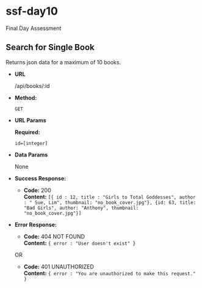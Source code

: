 # ssf-day10
Final Day Assessment

**Search for Single Book**
----
  Returns json data for a maximum of 10 books.

* **URL**

  /api/books/:id

* **Method:**

  `GET`
  
*  **URL Params**

   **Required:**
 
   `id=[integer]`

* **Data Params**

  None
  

* **Success Response:**

  * **Code:** 200 <br />
    **Content:** `[{ id : 12, title : "Girls to Total Goddesses", author : " Sue, Lim", thumbnail: "no_book_cover.jpg"}, {id: 63, title: "Bad Girls", author: "Anthony", thumbnail: "no_book_cover.jpg"}]`
 
* **Error Response:**

  * **Code:** 404 NOT FOUND <br />
    **Content:** `{ error : "User doesn't exist" }`

  OR

  * **Code:** 401 UNAUTHORIZED <br />
    **Content:** `{ error : "You are unauthorized to make this request." }`

